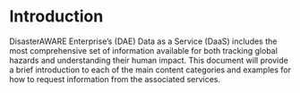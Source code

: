 # Introduction

DisasterAWARE Enterprise’s \(DAE\) Data as a Service \(DaaS\) includes the most comprehensive set of information available for both tracking global hazards and understanding their human impact.  This document will provide a brief introduction to each of the main content categories and examples for how to request information from the associated services.



